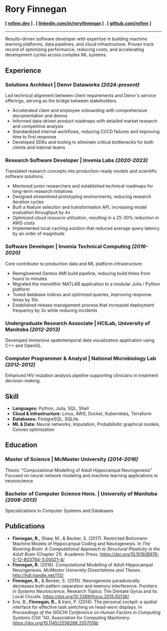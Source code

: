 # Rory Finnegan

#### [ [rofinn.dev](https://rofinn.dev/) ] . [ [linkedin.com/in/roryfinnegan](https://linkedin.com/in/roryfinnegan) ] . [ [github.com/rofinn](https://github.com/rofinn) ]

---

Results-driven software developer with expertise in building machine learning platforms, data pipelines, and cloud infrastructure. Proven track record of optimizing performance, reducing costs, and accelerating development cycles across complex ML systems.


## Experience
### **Solutions Architect** | Denvr Dataworks *(2024-present)*
Led technical alignment between client requirements and Denvr's service offerings, serving as the bridge between stakeholders.

- Accelerated client and employee onboarding with comprehensive documentation and demos
- Informed data-driven product roadmaps with detailed market research and competitive analysis
- Standardized internal workflows, reducing CI/CD failures and improving time to first response
- Developed SDKs and tooling to eliminate critical bottlenecks for both clients and internal teams


### **Research Software Developer** | Invenia Labs *(2020-2023)*

Translated research concepts into production-ready models and scientific software solutions.

- Mentored junior researchers and established technical roadmaps for long-term research initiatives
- Designed streamlined prototyping environments, reducing research iteration cycles
- Built a feature selection and transformation API, increasing model evaluation throughput by 4x
- Optimized cloud resource utilization, resulting in a 25-30% reduction in AWS costs
- Implemented local caching solution that reduced average query latency by an order of magnitude


### **Software Developer** | Invenia Technical Computing *(2016-2020)*
Core contributor to production data and ML platform infrastructure.

- Reengineered Gentoo AMI build pipeline, reducing build times from hours to minutes
- Migrated the monolithic MATLAB application to a modular Julia / Python platform
- Tuned database indices and optimized queries, improving response times by 10x
- Established release management process that increased deployment frequency by 3x while reducing incidents

### **Undergraduate Research Associate** | HCILab, University of Manitoba *(2012-2013)*

Developed immersive spatiotemporal data visualization application using C++ and OpenGL.

### **Computer Programmer & Analyst** | National Microbiology Lab *(2012-2012)*

Enhanced HIV mutation analysis pipeline supporting clinicians in treatment decision-making.

## Skill

- **Languages:** Python, Julia, SQL, Shell
- **Cloud & Infrastructure:** Linux, AWS, Docker, Kubernetes, Terraform
- **Databases:** PostgreSQL, SQLite
- **ML & Data:**  Neural networks, Imputation, Probabilistic graphical models, Convex optimization

## Education

### **Master of Science** | McMaster University *(2014-2016)*

Thesis: "Computational Modelling of Adult Hippocampal Neurogenesis"
Focused on neural network modeling and machine learning applications in neuroscience

### **Bachelor of Computer Science Hons.** | University of Manitoba *(2008-2013)*

Specializations in Computer Systems and Databases


## Publications

- **Finnegan, R.**, Shaw, M., & Becker, S. (2017). Restricted Boltzmann Machine Models of Hippocampal Coding and Neurogenesis. In *The Rewiring Brain: A Computational Approach to Structural Plasticity in the Adult Brain* (Chapter 21). Academic Press. <https://doi.org/10.1016/B978-0-12-803784-3.00021-4/>
- **Finnegan, R.** (2016). Computational Modelling of Adult Hippocampal Neurogenesis. *McMaster University Dissertations and Theses.* <http://hdl.handle.net/113/>
- **Finnegan, R.**, & Becker, S. (2015). Neurogenesis paradoxically decreases both pattern separation and memory interference. *Frontiers in Systems Neuroscience*, Research Topics: The Dentate Gyrus and its Local Circuits. <https://doi.org/10.3389/fnsys.2015.00136/>
- Ens, B., **Finnegan, R.**, & Irani, P. (2014). The personal cockpit: a spatial interface for effective task switching on head-worn displays. In *Proceedings of the SIGCHI Conference on Human Factors in Computing Systems (CHI '14)*, Association for Computing Machinery. <https://doi.org/10.1145/2556288.2557058/>
